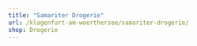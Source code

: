 ```yaml
---
title: "Samariter Drogerie"
url: /klagenfurt-am-woerthersee/samariter-drogerie/
shop: Drogerie
---
```

